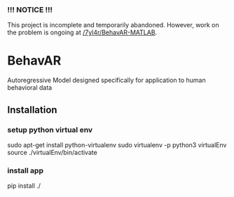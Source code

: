 
### !!! NOTICE !!!
This project is incomplete and temporarily abandoned. However, work on the problem is ongoing at [/7yl4r/BehavAR-MATLAB](https://github.com/7yl4r/BehavAR-MATLAB).

# BehavAR
Autoregressive Model designed specifically for application to human behavioral data

## Installation

### setup python virtual env
sudo apt-get install python-virtualenv
sudo virtualenv -p python3 virtualEnv
source ./virtualEnv/bin/activate

### install app
pip install ./

